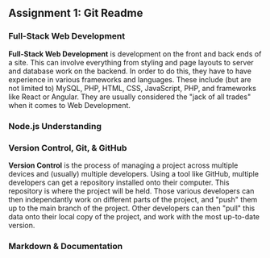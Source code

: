 ## Assignment 1: Git Readme

### Full-Stack Web Development

**Full-Stack Web Development** is development on the front and back ends of a site. This can involve everything from styling and page layouts to server and database work on the backend. In order to do this, they have to have experience in various frameworks and languages. These include (but are not limited to) MySQL, PHP, HTML, CSS, JavaScript, PHP, and frameworks like React or Angular. They are usually considered the "jack of all trades" when it comes to Web Development.

### Node.js Understanding



### Version Control, Git, & GitHub

**Version Control** is the process of managing a project across multiple devices and (usually) multiple developers. Using a tool like GitHub, multiple developers can get a repository installed onto their computer. This repository is where the project will be held. Those various developers can then independantly work on different parts of the project, and "push" them up to the main branch of the project. Other developers can then "pull" this data onto their local copy of the project, and work with the most up-to-date version. 

### Markdown & Documentation

